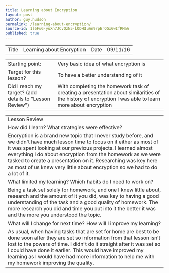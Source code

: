 ```yaml
---
title: Learning about Encryption
layout: post
author: guy.hudson
permalink: /learning-about-encryption/
source-id: 1l6FuG-yuXn7JCvQzN5-LODHIuAn9rpErQGxGwIfRMaA
published: true
---
```

<table>
  <tr>
    <td>Title</td>
    <td> Learning about Encryption </td>
    <td> Date</td>
    <td>09/11/16</td>
  </tr>
</table>


<table>
  <tr>
    <td>Starting point:</td>
    <td>Very basic idea of what encryption is</td>
  </tr>
  <tr>
    <td>Target for this lesson?</td>
    <td>To have a better understanding of it</td>
  </tr>
  <tr>
    <td>Did I reach my target? 
(add details to "Lesson Review")</td>
    <td>With completing the homework task of creating a presentation about similarities of the history of encryption I was able to learn more about encryption</td>
  </tr>
</table>


<table>
  <tr>
    <td>Lesson Review</td>
  </tr>
  <tr>
    <td>How did I learn? What strategies were effective? </td>
  </tr>
  <tr>
    <td>Encryption is a brand new topic that I never study before, and we didn't have much lesson time to focus on it either as most of it was spent looking at our previous projects. I learned almost everything I do about encryption from the homework as we were tasked to create a presentation on it. Researching was key here as most of us knew very little about encryption so we had to do a lot of it. </td>
  </tr>
  <tr>
    <td>What limited my learning? Which habits do I need to work on? </td>
  </tr>
  <tr>
    <td>Being a task set solely for homework, and one I knew little about, research and the amount of it you did, was key to having a good understanding of the task and a good quality of homework. The more research you did and time you put into it the better it was and the more you understood the topic.</td>
  </tr>
  <tr>
    <td>What will I change for next time? How will I improve my learning?</td>
  </tr>
  <tr>
    <td>As usual, when having tasks that are set for home are best to be done soon after they are set so information from that lesson isn’t lost to the powers of time. I didn’t do it straight after it was set so I could have done it earlier. This would have improved my learning as I would have had more information to help me with my homework improving the quality.</td>
  </tr>
</table>


